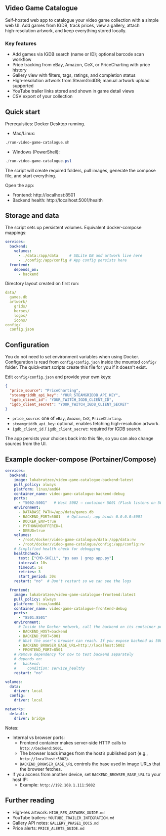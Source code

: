 ## Video Game Catalogue

Self-hosted web app to catalogue your video game collection with a simple web UI. Add games from IGDB, track prices, view a gallery, attach high‑resolution artwork, and keep everything stored locally.

### Key features
- Add games via IGDB search (name or ID); optional barcode scan workflow
- Price tracking from eBay, Amazon, CeX, or PriceCharting with price history
- Gallery view with filters, tags, ratings, and completion status
- High‑resolution artwork from SteamGridDB; manual artwork upload supported
- YouTube trailer links stored and shown in game detail views
- CSV export of your collection

## Quick start

Prerequisites: Docker Desktop running.

- Mac/Linux:
```bash
./run-video-game-catalogue.sh
```

- Windows (PowerShell):
```powershell
./run-video-game-catalogue.ps1
```

The script will create required folders, pull images, generate the compose file, and start everything.

Open the app:
- Frontend: http://localhost:8501
- Backend health: http://localhost:5001/health

## Storage and data

The script sets up persistent volumes. Equivalent docker-compose mappings:

```yaml
services:
  backend:
    volumes:
      - ./data:/app/data     # SQLite DB and artwork live here
      - ./config:/app/config # App config persists here
  frontend:
    depends_on:
      - backend
```

Directory layout created on first run:

```yaml
data/
  games.db
  artwork/
    grids/
    heroes/
    logos/
    icons/
config/
  config.json
```

## Configuration

You do not need to set environment variables when using Docker. Configuration is read from `config/config.json` inside the mounted `config/` folder. The quick‑start scripts create this file for you if it doesn't exist.

Edit `config/config.json` and provide your own keys:

```json
{
  "price_source": "PriceCharting",
  "steamgriddb_api_key": "YOUR_STEAMGRIDDB_API_KEY", 
  "igdb_client_id": "YOUR_TWITCH_IGDB_CLIENT_ID",
  "igdb_client_secret": "YOUR_TWITCH_IGDB_CLIENT_SECRET"
}
```

- `price_source`: one of `eBay`, `Amazon`, `CeX`, `PriceCharting`.
- `steamgriddb_api_key`: optional, enables fetching high‑resolution artwork.
- `igdb_client_id` / `igdb_client_secret`: required for IGDB search.

The app persists your choices back into this file, so you can also change sources from the UI.

## Example docker-compose (Portainer/Compose)

```yaml
services:
  backend:
    image: lukabratzee/video-game-catalogue-backend:latest
    pull_policy: always
    platform: linux/amd64
    container_name: video-game-catalogue-backend-debug
    ports:
      - "5002:5001"   # Host 5002 → container 5001 (Flask listens on 5001)
    environment:
      - DATABASE_PATH=/app/data/games.db
      - BACKEND_PORT=5001   # Optional; app binds 0.0.0.0:5001
      - DOCKER_ENV=true
      - PYTHONUNBUFFERED=1
      - DEBUG=true
    volumes:
      - /root/docker/video-game-catalogue/data:/app/data:rw
      - /root/docker/video-game-catalogue/config:/app/config:rw
    # Simplified health check for debugging
    healthcheck:
      test: ["CMD-SHELL", "ps aux | grep app.py"]
      interval: 10s
      timeout: 5s
      retries: 3
      start_period: 30s
    restart: "no"  # Don't restart so we can see the logs

  frontend:
    image: lukabratzee/video-game-catalogue-frontend:latest
    pull_policy: always
    platform: linux/amd64
    container_name: video-game-catalogue-frontend-debug
    ports:
      - "8501:8501"
    environment:
      # Inside the Docker network, call the backend on its container port (5001)
      - BACKEND_HOST=backend
      - BACKEND_PORT=5001
      # What the user's browser can reach. If you expose backend as 5002 on your host:
      - BACKEND_BROWSER_BASE_URL=http://localhost:5002
      - FRONTEND_PORT=8501
    # Remove dependency for now to test backend separately
    # depends_on:
    #   backend:
    #     condition: service_healthy
    restart: "no"

volumes:
  data:
    driver: local
  config:
    driver: local

networks:
  default:
    driver: bridge
```

Notes:
- Internal vs browser ports:
  - Frontend container makes server-side HTTP calls to `http://backend:5001`.
  - The browser loads images from the host’s published port (e.g., `http://localhost:5002`).
  - `BACKEND_BROWSER_BASE_URL` controls the base used in image URLs that the browser fetches.
- If you access from another device, set `BACKEND_BROWSER_BASE_URL` to your host IP:
  - Example: `http://192.168.1.111:5002`

 

## Further reading

- High‑res artwork: `HIGH_RES_ARTWORK_GUIDE.md`
- YouTube trailers: `YOUTUBE_TRAILER_INTEGRATION.md`
- Gallery API notes: `GALLERY_PHASE1_DOCS.md`
- Price alerts: `PRICE_ALERTS_GUIDE.md`


